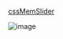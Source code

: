 [cssMemSlider](https://mikkumo.github.io/cssMemSlider/cssMemSlider/)

![image](https://user-images.githubusercontent.com/95650147/188158511-33d9f606-62ed-4ace-a746-2cc6af6d5bb8.png)

